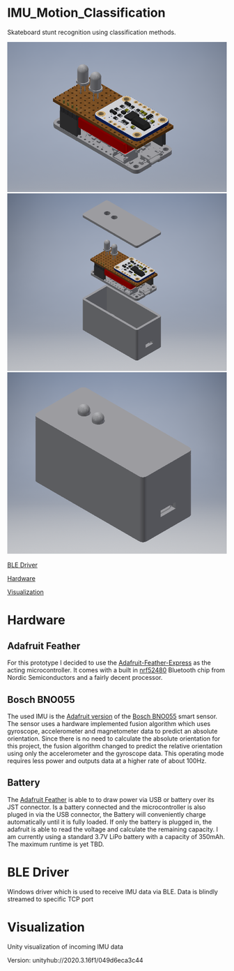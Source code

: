 # IMU_Motion_Classification
Skateboard stunt recognition using classification methods.

<img src="https://github.com/EnnLier/IMU_Motion_Classification/blob/master/Casing/src/Sensor_bundle.png" alt="Stacked sensor bundle" width="600">

<img src="https://github.com/EnnLier/IMU_Motion_Classification/blob/master/Casing/src/Casing_open.png" alt="Sensorcasing" width="600">

<img src="https://github.com/EnnLier/IMU_Motion_Classification/blob/master/Casing/src/Casing_closed.png" alt="Assembled sensor and its casing"  width="600">



[BLE Driver](#ble-driver)

[Hardware](#hardware)

[Visualization](#visualization)                                                                                                                                

# Hardware
## Adafruit Feather
For this prototype I decided to use the [Adafruit-Feather-Express](https://www.adafruit.com/product/4062) as the acting microcontroller. It comes with a built in [nrf52480](https://www.nordicsemi.com/Products/nRF52840) Bluetooth chip from Nordic Semiconductors and a fairly decent processor. 

## Bosch BNO055
The used IMU is the [Adafruit version](https://www.bosch-sensortec.com/products/smart-sensors/bno055/) of the [Bosch BNO055](https://www.bosch-sensortec.com/products/smart-sensors/bno055/) smart sensor. The sensor uses a hardware implemented fusion algorithm which uses gyroscope, accelerometer and magnetometer data to predict an absolute orientation. Since there is no need to calculate the absolute orientation for this project, the fusion algorithm changed to predict the relative orientation using only the accelerometer and the gyroscope data. This operating mode requires less power and outputs data at a higher rate of about 100Hz.

## Battery
The [Adafruit Feather](#adafruit-feather) is able to to draw power via USB or battery over its JST connector. Is a battery connected and the microcontroller is also pluged in via the USB connector, the Battery will conveniently charge automatically until it is fully loaded. If only the battery is plugged in, the adafruit is able to read the voltage and calculate the remaining capacity. I am currently using a standard 3.7V LiPo battery with a capacity of 350mAh. The maximum runtime is yet TBD. 

# BLE Driver
Windows driver which is used to receive IMU data via BLE. Data is blindly streamed to specific TCP port

# Visualization
Unity visualization of incoming IMU data

Version: unityhub://2020.3.16f1/049d6eca3c44
